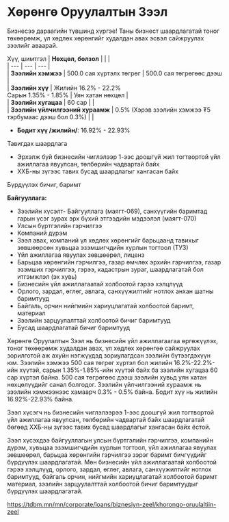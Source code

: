 # Хөрөнгө Оруулалтын Зээл
Бизнесээ дараагийн түвшинд хүргэе! Таны бизнест шаардлагатай тоног төхөөрөмж, үл хөдлөх хөрөнгийг худалдан авах эсвэл сайжруулах зээлийг аваарай.

Хүү, шимтгэл
| **Нөхцөл, болзол** | | |  
| --- | --- | --- |  
| **Зээлийн хэмжээ** | 500.0 сая хүртэлх төгрөг | 500.0 сая төгрөгөөс дээш |  
| **Зээлийн хүү** | Жилийн 16.2% - 22.2%<br>Сарын 1.35% - 1.85% | Уян хатан нөхцөл |  
| **Зээлийн хугацаа** | 60 сар | |  
| **Зээлийн үйлчилгээний хураамж** | 0.5% (Хэрэв зээлийн хэмжээ ₮5 тэрбумаас дээш бол 0.3%) | |  

* **Бодит хүү /жилийн/**: 16.92% - 22.93%

Тавигдах шаардлага

* Эрхэлж буй бизнесийн чиглэлээр 1-ээс доошгүй жил тогтвортой үйл ажиллагаа явуулсан, төлбөрийн чадвартай байх
* ХХБ-ны зүгээс тавих бусад шаардлагыг хангасан байх

Бүрдүүлэх бичиг, баримт

**Байгууллага:**

* Зээлийн хүсэлт- Байгууллага (маягт-069), санхүүгийн баримтад гарын үсэг зурах эрх бүхий этгээдийн мэдээлэл (маягт-070)
* Улсын бүртгэлийн гэрчилгээ
* Компаний дүрэм
* Зээл авах, компаний үл хөдлөх хөрөнгийг барьцаанд тавихыг зөвшөөрсөн хувьцаа эзэмшигчдийн хурлын тогтоол (ТУЗ)
* Үйл ажиллагаа явуулах зөвшөөрөл, лиценз
* Барьцаа хөрөнгийн гэрчилгээ, газар өмчлөх эрхийн гэрчилгээ, газар эзэмших гэрчилгээ, гэрээ, кадастрын зураг, шаардлагатай бол итгэмжлэл (эх хувь)
* Бизнесийн үйл ажиллагаатай холбоотой гэрээ хэлцлүүд
* Орлого, зардал, өглөг, авлага, санхүүжилтийг нотлох анхан шатны баримтууд
* Байгаль, орчин нийгмийн хариуцлагатай холбоотой баримт, материал
* Зээлийн зарцуулалттай холбоотой бичиг баримтууд
* Бусад шаардлагатай бичиг баримтууд



Хөрөнгө Оруулалтын Зээл нь бизнесийн үйл ажиллагаагаа өргөжүүлэх, тоног төхөөрөмж худалдан авах, үл хөдлөх хөрөнгөө сайжруулах зорилготой аж ахуйн нэгжүүдэд зориулагдсан зээлийн бүтээгдэхүүн юм. Зээлийн хэмжээ 500 сая төгрөг хүртэл бол жилийн 16.2%-22.2%-ийн хүүтэй, сарын 1.35%-1.85%-ийн хүүтэй байх ба зээлийн хугацаа 60 сар хүртэл байна. 500 сая төгрөгөөс дээш зээлийн хувьд уян хатан нөхцөлүүдийг санал болгодог. Зээлийн үйлчилгээний хураамж нь зээлийн хэмжээнээс хамаарч 0.3% - 0.5% байна. Бодит хүү нь жилийн 16.92%-22.93% байна.

Зээл хүсэгч нь бизнесийн чиглэлээрээ 1-ээс доошгүй жил тогтвортой үйл ажиллагаа явуулсан, төлбөрийн чадвартай байх шаардлагатай бөгөөд ХХБ-ны зүгээс тавих бусад шаардлагыг хангасан байх ёстой.

Зээл хүсэхдээ байгууллагын улсын бүртгэлийн гэрчилгээ, компанийн дүрэм, хувьцаа эзэмшигчдийн хурлын тогтоол, үйл ажиллагаа явуулах зөвшөөрөл, барьцаа хөрөнгийн гэрчилгээ зэрэг баримт бичгүүдийг бүрдүүлэх шаардлагатай. Мөн бизнесийн үйл ажиллагаатай холбоотой гэрээ хэлцлүүд, орлого, зардал, өглөг, авлага, санхүүжилтийг нотлох баримтууд, байгаль орчин, нийгмийн хариуцлагатай холбоотой баримт материал, зээлийн зарцуулалттай холбоотой бичиг баримтуудыг бүрдүүлэх шаардлагатай.

https://tdbm.mn/mn/corporate/loans/biznesiyn-zeel/khorongo-oruulaltiin-zeel